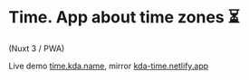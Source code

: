 # Time. App about time zones ⏳

(Nuxt 3 / PWA)

Live demo [time.kda.name](https://time.kda.name/), mirror [kda-time.netlify.app](https://kda-time.netlify.app)
